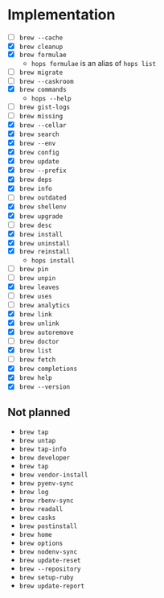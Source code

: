 # Implementation

- [ ] `brew --cache`
- [x] `brew cleanup`
- [x] `brew formulae`
  - `hops formulae` is an alias of `hops list`
- [ ] `brew migrate`
- [ ] `brew --caskroom`
- [x] `brew commands`
  - `hops --help`
- [ ] `brew gist-logs`
- [ ] `brew missing`
- [x] `brew --cellar`
- [x] `brew search`
- [x] `brew --env`
- [x] `brew config`
- [x] `brew update`
- [x] `brew --prefix`
- [x] `brew deps`
- [x] `brew info`
- [ ] `brew outdated`
- [x] `brew shellenv`
- [x] `brew upgrade`
- [ ] `brew desc`
- [x] `brew install`
- [x] `brew uninstall`
- [x] `brew reinstall`
  - `hops install`
- [ ] `brew pin`
- [ ] `brew unpin`
- [x] `brew leaves`
- [ ] `brew uses`
- [ ] `brew analytics`
- [x] `brew link`
- [x] `brew unlink`
- [x] `brew autoremove`
- [ ] `brew doctor`
- [x] `brew list`
- [ ] `brew fetch`
- [x] `brew completions`
- [x] `brew help`
- [x] `brew --version`

## Not planned

- `brew tap`
- `brew untap`
- `brew tap-info`
- `brew developer`
- `brew tap`
- `brew vendor-install`
- `brew pyenv-sync`
- `brew log`
- `brew rbenv-sync`
- `brew readall`
- `brew casks`
- `brew postinstall`
- `brew home`
- `brew options`
- `brew nodenv-sync`
- `brew update-reset`
- `brew --repository`
- `brew setup-ruby`
- `brew update-report`
